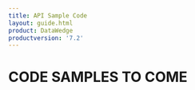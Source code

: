 ```yaml
---
title: API Sample Code 
layout: guide.html
product: DataWedge
productversion: '7.2'
---
```


# CODE SAMPLES TO COME
